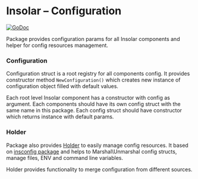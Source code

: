 Insolar – Configuration
===============

[![GoDoc](https://godoc.org/github.com/insolar/assured-ledger/ledger-core/v2/configuration?status.svg)](https://godoc.org/github.com/insolar/assured-ledger/ledger-core/v2/configuration)


Package provides configuration params for all Insolar components and helper for config resources management.

### Configuration

Configuration struct is a root registry for all components config.
It provides constructor method `NewConfiguration()` which creates new instance of configuration object filled with default values.

Each root level Insolar component has a constructor with config as argument.
Each components should have its own config struct with the same name in this package.
Each config struct should have constructor which returns instance with default params.

### Holder

Package also provides [Holder](https://godoc.org/github.com/insolar/assured-ledger/ledger-core/v2/configuration#Holder) to easily manage config resources. 
It based on [insconfig package](https://github.com/insolar/insconfig) and helps to Marshal\Unmarshal config structs, manage files, ENV and command line variables.

Holder provides functionality to merge configuration from different sources.

